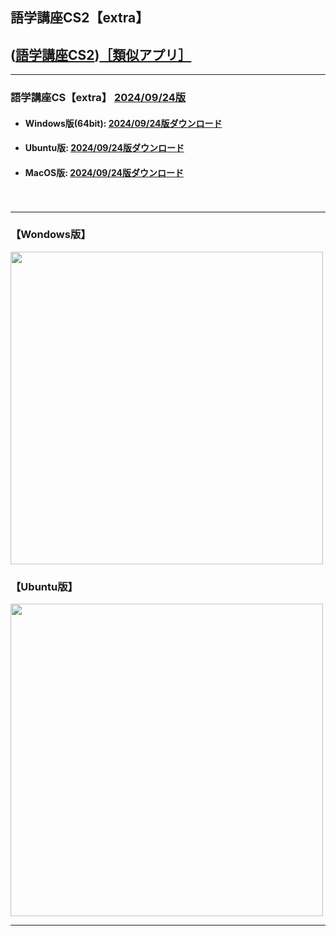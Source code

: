 ## 語学講座CS2【extra】
## ([語学講座CS2](https://csreviser.github.io/CaptureStream2/))[［類似アプリ］](https://csreviser.github.io/CaptureStream2/application)          

***
### 語学講座CS【extra】 [2024/09/24版](https://github.com/CSReviser/Capturestream2-extra/releases/tag/20240814)                 

   - #### Windows版(64bit): [2024/09/24版ダウンロード](https://github.com/CSReviser/CaptureStream2-extra/releases/download/20240924/CaptureStream2-extra-Windows-x64-20240924.zip)    
   - #### Ubuntu版: [2024/09/24版ダウンロード](https://github.com/CSReviser/CaptureStream2-extra/releases/download/20240924/CaptureStream2-extra-Ubuntu-20240924.zip)
   - #### MacOS版: [2024/09/24版ダウンロード](https://github.com/CSReviser/CaptureStream2-extra/releases/download/20240924/CaptureStream2-extra-MacOS-20240924.dmg)
　　     
                               
***       
### 【Wondows版】                       
<img src="https://github-production-user-asset-6210df.s3.amazonaws.com/46049273/281395064-56ddca42-8b83-41b7-83e9-927396b208f2.png" width="500">


### 【Ubuntu版】                       
<img src="https://user-images.githubusercontent.com/46049273/219273859-02f739d2-3ce0-4e2d-b4fc-70ed6c1cc340.png" width="500">

***      
<link rel="shortcut icon" type="image/x-icon" href="https://avatars.githubusercontent.com/u/46049273?v=4">
<meta name="twitter:image:src" content="https://avatars.githubusercontent.com/u/46049273?v=4">
